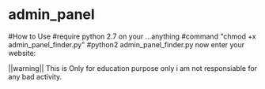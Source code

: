 # admin_panel
#How to Use 
#require python 2.7 on your ...anything
#command "chmod +x admin_panel_finder.py"
#python2 admin_panel_finder.py
now enter your website:

||warning|| This is Only for education purpose only i am not responsiable for any bad activity.
